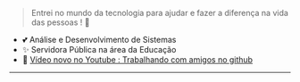 
> Entrei no mundo da tecnologia para ajudar e fazer a diferença na vida das pessoas ! 💜</p>
- 💕 Análise e Desenvolvimento de Sistemas <br/>
- ✨ Servidora Pública na área da Educação 
- 🌱 <a target="_blank" href="https://www.youtube.com/watch?v=Xr0tFZ3ZdXw&list=PLa8Ye6pwKJV9bf1IGyi478a4ioaVZlpbw&ab_channel=J%C3%A9ssicaAquiles"> Vídeo novo no Youtube : Trabalhando com amigos no github </a></br>
 
------------ 
